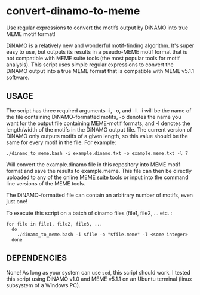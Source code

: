 # convert-dinamo-to-meme
Use regular expressions to convert the motifs output by DiNAMO into true MEME motif format!

[DiNAMO](https://github.com/bonsai-team/DiNAMO) is a relatively new and wonderful motif-finding algorithm. It's super easy to use, but outputs its results in a pseudo-MEME motif format that is not compatible with MEME suite tools (the most popular tools for motif analysis). This script uses simple regular expressions to convert the DiNAMO output into a true MEME format that is compatible with MEME v5.1.1 software.

## USAGE

The script has three required arguments -i, -o, and -l. -i will be the name of the file containing DiNAMO-formatted motifs, -o denotes the name you want for the output file containing MEME-motif formats, and -l denotes the length/width of the motifs in the DiNAMO output file. The current version of DiNAMO only outputs motifs of a given length, so this value should be the same for every motif in the file. For example:

`./dinamo_to_meme.bash -i example.dinamo.txt -o example.meme.txt -l 7`

Will convert the example.dinamo file in this repository into MEME motif format and save the results to example.meme. This file can then be directly uploaded to any of the online [MEME suite tools](http://meme-suite.org/index.html) or input into the command line versions of the MEME tools.

The DiNAMO-formatted file can contain an arbitrary number of motifs, even just one!

To execute this script on a batch of dinamo files (file1, file2, ... etc. :

```
for file in file1, file2, file3, ...
  do
    ./dinamo_to_meme.bash -i $file -o "$file.meme" -l <some integer>
  done
```

## DEPENDENCIES

None! As long as your system can use `sed`, this script should work. I tested this script using DiNAMO v1.0 and MEME v5.1.1 on an Ubuntu terminal (linux subsystem of a Windows PC).
